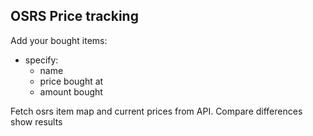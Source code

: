 ## OSRS Price tracking

Add your bought items:
- specify:
  - name
  - price bought at
  - amount bought

 Fetch osrs item map and current prices from API.
 Compare differences
 show results
